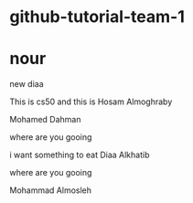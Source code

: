 # github-tutorial-team-1

# nour
new diaa
















This is cs50 and this is Hosam Almoghraby

Mohamed Dahman

where are you gooing



i want something to eat
Diaa Alkhatib

where are you gooing

Mohammad Almosleh



